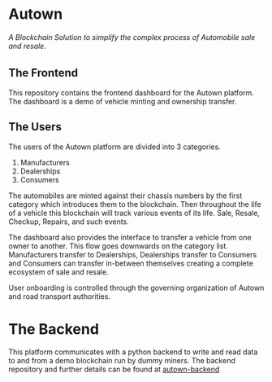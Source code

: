 # Autown

###### A Blockchain Solution to simplify the complex process of Automobile sale and resale.

## The Frontend

This repository contains the frontend dashboard for the Autown platform. The dashboard is a demo of vehicle minting and ownership transfer.

## The Users

The users of the Autown platform are divided into 3 categories.

1. Manufacturers
2. Dealerships
3. Consumers

The automobiles are minted against their chassis numbers by the first category which introduces them to the blockchain. Then throughout the life of a vehicle this blockchain will track various events of its life. Sale, Resale, Checkup, Repairs, and such events.

The dashboard also provides the interface to transfer a vehicle from one owner to another. This flow goes downwards on the category list. Manufacturers transfer to Dealerships, Dealerships transfer to Consumers and Consumers can transfer in-between themselves creating a complete ecosystem of sale and resale.

User onboarding is controlled through the governing organization of Autown and road transport authorities.

# The Backend

This platform communicates with a python backend to write and read data to and from a demo blockchain run by dummy miners. The backend repository and further details can be found at [autown-backend](https://github.com/snick-m/autown-backend)